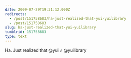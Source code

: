 ```yaml
---
date: 2009-07-29T19:31:12.000Z
redirects:
  - /post/151758683/ha-just-realized-that-yui-yuilibrary
  - /post/151758683
slug: ha-just-realized-that-yui-yuilibrary
tumblrid: 151758683
type: text
---
```

<p>Ha. Just realized that @yui ≠ @yuilibrary</p>

